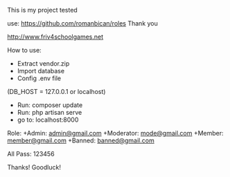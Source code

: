 This is my  project tested 

use:
https://github.com/romanbican/roles
Thank you

http://www.friv4schoolgames.net

How to use:

- Extract vendor.zip
- Import database
- Config .env file

(DB_HOST = 127.0.0.1 or localhost)
- Run: composer update
- Run: php artisan serve
- go to: localhost:8000



Role:
+Admin: admin@gmail.com
+Moderator: mode@gmail.com
+Member: member@gmail.com
+Banned: banned@gmail.com


All Pass: 123456



Thanks!
Goodluck!
